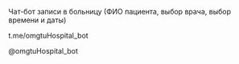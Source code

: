 Чат-бот записи в больницу (ФИО пациента, выбор врача, выбор времени и даты)

t.me/omgtuHospital_bot

@omgtuHospital_bot
